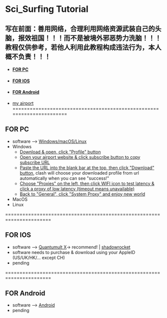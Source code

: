 # Sci_Surfing Tutorial
## 写在前面：善用网络，合理利用网络资源武装自己的头脑，**报效祖国**！！！而不是被境外邪恶势力洗脑！！！教程仅供参考，若他人利用此教程构成违法行为，本人概不负责！！！
- #### [FOR PC](#for-pc-1)
- #### [FOR IOS](#for-ios-1)
- #### [FOR Android](#for-android-1)
- [my airport](https://www.easy2022.com/auth/register?code=k4qb)
======================================================================
## FOR PC
  * software --> [Windows/macOS/Linux](https://github.com/Fndroid/clash_for_windows_pkg/releases)
  * Windows
    * [Download & open, click "Profile" button](https://www.aliyundrive.com/s/i6gC96H4Apc)
    * [Open your airport website & click subscribe button to copy subscribe URL](https://www.aliyundrive.com/s/S4Z8D21hyM4)
    * [Paste the URL into the blank bar at the top, then click "Download" button](https://www.aliyundrive.com/s/xsj8FyHKAxe), clash will choose your downloaded profile from url automatically when you can see "success!"
    * [Choose "Proxies" on the left, then click WIFI icon to test latency & click a proxy of low latency (timeout means unavailable)](https://www.aliyundrive.com/s/XEkNYuJJwCN)
    * [Back to "General", click "System Proxy" and enjoy new world](https://www.aliyundrive.com/s/WVMH7dgefF8)
  * MacOS
  * Linux

======================================================================
## FOR IOS
  * software --> [Quantumult X](https://apps.apple.com/us/app/quantumult-x/id1443988620)-> recommend!   |   [shadowrocket](https://apps.apple.com/us/app/shadowrocket/id932747118) 
  * software needs to purchase & download using your AppleID (US/UK/HK/... except CH)
  * pending

======================================================================
## FOR Android
  * software --> [Android](https://github.com/Kr328/ClashForAndroid/releases)
  * pending
